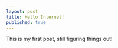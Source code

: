 ```yaml
---
layout: post
title: Hello Internet!
published: true
---
```


This is my first post, still figuring things out!

